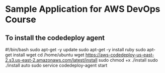 # Sample Application for AWS DevOps Course

## To install the codedeploy agent

#!/bin/bash
sudo apt-get -y update
sudo apt-get -y install ruby
sudo apt-get install wget
cd /home/ubuntu
wget https://aws-codedeploy-us-east-2.s3.us-east-2.amazonaws.com/latest/install
sudo chmod +x ./install
sudo ./install auto
sudo service codedeploy-agent start
